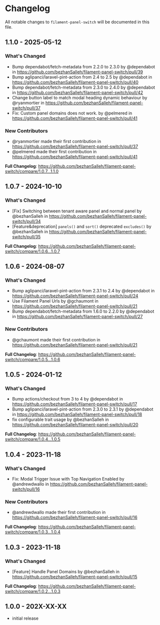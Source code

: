 # Changelog

All notable changes to `filament-panel-switch` will be documented in this file.

## 1.1.0 - 2025-05-12

### What's Changed

* Bump dependabot/fetch-metadata from 2.2.0 to 2.3.0 by @dependabot in https://github.com/bezhanSalleh/filament-panel-switch/pull/39
* Bump aglipanci/laravel-pint-action from 2.4 to 2.5 by @dependabot in https://github.com/bezhanSalleh/filament-panel-switch/pull/40
* Bump dependabot/fetch-metadata from 2.3.0 to 2.4.0 by @dependabot in https://github.com/bezhanSalleh/filament-panel-switch/pull/42
* Change button label to match modal heading dynamic behaviour by @ryanmortier in https://github.com/bezhanSalleh/filament-panel-switch/pull/37
* Fix: Custom panel domains does not work. by @pelmered in https://github.com/bezhanSalleh/filament-panel-switch/pull/41

### New Contributors

* @ryanmortier made their first contribution in https://github.com/bezhanSalleh/filament-panel-switch/pull/37
* @pelmered made their first contribution in https://github.com/bezhanSalleh/filament-panel-switch/pull/41

**Full Changelog**: https://github.com/bezhanSalleh/filament-panel-switch/compare/1.0.7...1.1.0

## 1.0.7 - 2024-10-10

### What's Changed

* [Fix] Switching between tenant aware panel and normal panel by @bezhanSalleh in https://github.com/bezhanSalleh/filament-panel-switch/pull/34
* [Feature&deprecation] `panels()` and `sort()` deprecated `excludes()` by @bezhanSalleh in https://github.com/bezhanSalleh/filament-panel-switch/pull/35

**Full Changelog**: https://github.com/bezhanSalleh/filament-panel-switch/compare/1.0.6...1.0.7

## 1.0.6 - 2024-08-07

### What's Changed

* Bump aglipanci/laravel-pint-action from 2.3.1 to 2.4 by @dependabot in https://github.com/bezhanSalleh/filament-panel-switch/pull/24
* Use Filament Panel Urls by @gchaumont in https://github.com/bezhanSalleh/filament-panel-switch/pull/21
* Bump dependabot/fetch-metadata from 1.6.0 to 2.2.0 by @dependabot in https://github.com/bezhanSalleh/filament-panel-switch/pull/27

### New Contributors

* @gchaumont made their first contribution in https://github.com/bezhanSalleh/filament-panel-switch/pull/21

**Full Changelog**: https://github.com/bezhanSalleh/filament-panel-switch/compare/1.0.5...1.0.6

## 1.0.5 - 2024-01-12

### What's Changed

* Bump actions/checkout from 3 to 4 by @dependabot in https://github.com/bezhanSalleh/filament-panel-switch/pull/17
* Bump aglipanci/laravel-pint-action from 2.3.0 to 2.3.1 by @dependabot in https://github.com/bezhanSalleh/filament-panel-switch/pull/18
* fix configurable trait usage by @bezhanSalleh in https://github.com/bezhanSalleh/filament-panel-switch/pull/20

**Full Changelog**: https://github.com/bezhanSalleh/filament-panel-switch/compare/1.0.4...1.0.5

## 1.0.4 - 2023-11-18

### What's Changed

- Fix: Modal Trigger Issue with Top Navigation Enabled by @andrewdwallo in https://github.com/bezhanSalleh/filament-panel-switch/pull/16

### New Contributors

- @andrewdwallo made their first contribution in https://github.com/bezhanSalleh/filament-panel-switch/pull/16

**Full Changelog**: https://github.com/bezhanSalleh/filament-panel-switch/compare/1.0.3...1.0.4

## 1.0.3 - 2023-11-18

### What's Changed

- [Feature] Handle Panel Domains by @bezhanSalleh in https://github.com/bezhanSalleh/filament-panel-switch/pull/15

**Full Changelog**: https://github.com/bezhanSalleh/filament-panel-switch/compare/1.0.2...1.0.3

## 1.0.0 - 202X-XX-XX

- initial release
